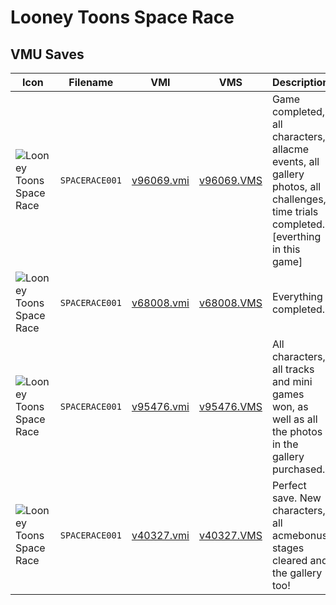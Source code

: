 # Looney Toons Space Race

## VMU Saves

| Icon | Filename | VMI | VMS | Description |
|------|----------|-----|-----|-------------|
| ![Looney Toons Space Race](../icons/SPACERACE001.GIF) | `SPACERACE001` | [v96069.vmi](v96069.vmi) | [v96069.VMS](v96069.VMS) | Game completed, all characters, allacme events, all gallery photos, all challenges, time trials completed.[everthing in this game] 
| ![Looney Toons Space Race](../icons/SPACERACE001.GIF) | `SPACERACE001` | [v68008.vmi](v68008.vmi) | [v68008.VMS](v68008.VMS) | Everything completed. 
| ![Looney Toons Space Race](../icons/SPACERACE001.GIF) | `SPACERACE001` | [v95476.vmi](v95476.vmi) | [v95476.VMS](v95476.VMS) | All characters, all tracks and mini games won, as well as all the photos in the gallery purchased. 
| ![Looney Toons Space Race](../icons/SPACERACE001.GIF) | `SPACERACE001` | [v40327.vmi](v40327.vmi) | [v40327.VMS](v40327.VMS) | Perfect save. New characters, all acmebonus stages cleared and the gallery too! 
